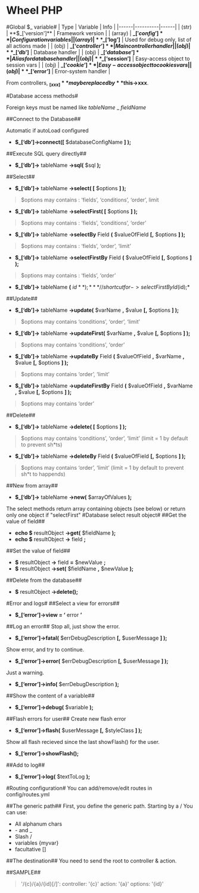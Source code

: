 Wheel PHP
=========
#Global $_ variable#
| Type | Variable | Info |
|------|----------|------|
| (str)	| **$\_['version']**		 | Framework version |
| (array)	| **$\_['config']**		 | Configuration variables |
| (array)	| **$\_[‘log’]**	     | Used for debug only, list of all actions made |
| (obj)	| **$\_[‘controller’]**	 | Main controller handler |
| (obj)	| **$\_[‘db’]**		       | Database handler |
| (obj)	| **$\_[‘database’]**	   | Alias for database handler |
| (obj)	| **$\_[‘session’]**		 | Easy-access object to session vars |
| (obj)	| **$\_[‘cookie’]**		   | Easy-access object to cookies vars |
| (obj)	| **$\_[‘error’]**		   | Error-system handler |

From controllers, **$_[xxx]** may be replaced by **$this->xxx**.

#Database access methods#

Foreign keys must be named like *tableName* \_ *fieldName*

##Connect to the Database##

Automatic if autoLoad configured

+ **$\_[‘db’]->connect([** $databaseConfigName **] );**

##Execute SQL query directly##
+ **$\_[‘db’]->** tableName **->sql(** $sql **);**

##Select##
+ **$_[‘db’]->** tableName **->select( [** $options **] );**

>	$options may contains : ‘fields’, ‘conditions’, ‘order’, limit

+ **$_[‘db’]->** tableName **->selectFirst( [** $options **] );**

>	$options may contains : ‘fields’, ‘conditions’, ‘order’

+ **$_[‘db’]->** tableName **->selectBy** Field **(** $valueOfField **[,** $options **] );**

>	$options may contains : ‘fields’, ‘order’, ‘limit’

+ **$_[‘db’]->** tableName **->selectFirstBy** Field **(** $valueOfField **[,** $options **] );**

>	$options may contains : ‘fields’, ‘order’

+ **$_[‘db’]->** tableName **(** $id **);**			*// shortcut for ->selectFirstById($id);*

##Update##
+ **$_[‘db’]->** tableName **->update(** $varName **,** $value **[,** $options **] );**

>	$options may contains ‘conditions’, ‘order’, ‘limit’

+ **$_[‘db’]->** tableName **->updateFirst(** $varName **,** $value **[,** $options **] );**

>	$options may contains ‘conditions’, ‘order’

+ **$_[‘db’]->** tableName **->updateBy** Field **(** $valueOfField **,** $varName **,** $value **[,** $options **] );**

>	$options may contains ‘order’, ‘limit’

+ **$_[‘db’]->** tableName **->updateFirstBy** Field **(** $valueOfField **,** $varName **,** $value **[,** $options **] );**

>	$options may contains ‘order’

##Delete##

+ **$_[‘db’]->** tableName **->delete( [** $options **] );**

>	$options may contains ‘conditions’, ‘order’, ‘limit’ (limit = 1 by default to prevent sh\*ts)

+ **$_[‘db’]->** tableName **->deleteBy** Field **(** $valueOfField **[,** $options **] );**

>	$options may contains ‘order’, ‘limit’ (limit = 1 by default to prevent sh*t to happends)

##New from array##
+ **$_[‘db’]->** tableName **->new(** $arrayOfValues **);**

The select methods return array containing objects (see below) or return only one object if "selectFirst"
#Database select result object#
##Get the value of field##
+ **echo $** resultObject **->get(** $fieldName **);**
+ **echo $** resultObject **->** field **;**

##Set the value of field##
+ **$** resultObject **->** field **=** $newValue **;**
+ **$** resultObject **->set(** $fieldName **,** $newValue **);**

##Delete from the database##
+ **$** resultObject **->delete();**

#Error and logs#
##Select a view for errors##
+ **$_[‘error’]->view = ‘** error **’**

##Log an error##
Stop all, just show the error.
+ **$_[‘error’]->fatal(** $errDebugDescription **[,** $userMessage **] );**

Show error, and try to continue.
+ **$_[‘error’]->error(** $errDebugDescription **[,** $userMessage **] );**

Just a warning.
+ **$_[‘error’]->info(** $errDebugDescription **);**

##Show the content of a variable##
+ **$_[‘error’]->debug(** $variable **);**

##Flash errors for user##
Create new flash error
+ **$_[‘error’]->flash(** $userMessage **[,** $styleClass **] );**

Show all flash recieved since the last showFlash() for the user.
+ **$_[‘error’]->showFlash();**

##Add to log##
+ **$_[‘error’]->log(** $textToLog **);**

#Routing configuration#
You can add/remove/edit routes in config/routes.yml

##The generic path##
First, you define the generic path. Starting by a / You can use:
+ All alphanum chars
+ \- and \_
+ Slash /
+ variables {myvar}
+ facultative []

##The destination##
You need to send the root to controller & action.

##SAMPLE##

> '/{c}/{a}/{id}[/]':
>	controller: '{c}'
>	action: '{a}'
>	options: '{id}'

